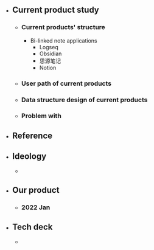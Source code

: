 - ## Current product study
	- ### Current products' structure
		- Bi-linked note applications
			- Logseq
			- Obsidian
			- 思源笔记
			- Notion
	- ### User path of current products
	- ### Data structure design of current products
	- ### Problem with
- ## Reference
- ## Ideology
	-
- ## Our product
	- ### 2022 Jan
- ## Tech deck
	-